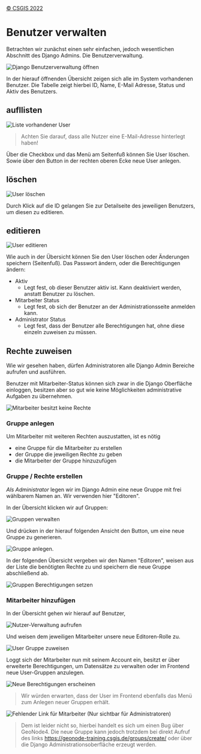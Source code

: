 <!-- the Menu -->
<link rel="stylesheet" media="all" href="../styles.css" />
<div id="logo"><a href="https://csgis.de">© CSGIS 2022</a></div>
<div id="menu"></div>
<div id="jumpMenu"></div>
<script src="../menu.js"></script>
<script src="../jumpmenu.js"></script>
<!-- the Menu -->


# Benutzer verwalten

Betrachten wir zunächst einen sehr einfachen, jedoch wesentlichen Abschnitt des Django Admins. Die Benutzerverwaltung.

![Django Benutzerverwaltung öffnen](images/django-admin-user.jpeg)

In der hierauf öffnenden Übersicht zeigen sich alle im System vorhandenen Benutzer. Die Tabelle zeigt hierbei ID, Name, E-Mail Adresse, Status und Aktiv des Benutzers.

## aufllisten

![Liste vorhandener User](images/django_admin_user_list.jpeg)

> Achten Sie darauf, dass alle Nutzer eine E-Mail-Adresse hinterlegt haben!

Über die Checkbox und das Menü am Seitenfuß können Sie User löschen. Sowie über den Button in der rechten oberen Ecke neue User anlegen.

## löschen
![User löschen](images/django_user_edit.jpeg)

Durch Klick auf die ID gelangen Sie zur Detailseite des jeweiligen Benutzers, um diesen zu editieren.

## editieren
![User editieren](images/django_edit_user.jpeg)

Wie auch in der Übersicht können Sie den User löschen oder Änderungen speichern (Seitenfuß). Das Passwort ändern, oder die Berechtigungen ändern:

- Aktiv
  - Legt fest, ob dieser Benutzer aktiv ist. Kann deaktiviert werden, anstatt Benutzer zu löschen.
- Mitarbeiter Status
  - Legt fest, ob sich der Benutzer an der Administrationsseite anmelden kann.
- Administrator Status
  - Legt fest, dass der Benutzer alle Berechtigungen hat, ohne diese einzeln zuweisen zu müssen.


##  Rechte zuweisen

Wie wir gesehen haben, dürfen Administratoren alle Django Admin Bereiche aufrufen und ausführen.  

Benutzer mit Mitarbeiter-Status können sich zwar in die Django Oberfläche einloggen, besitzen aber so gut wie keine Möglichkeiten administrative Aufgaben zu übernehmen.

![Mitarbeiter besitzt keine Rechte](images/django-staff.jpeg)

### Gruppe anlegen

Um Mitarbeiter mit weiteren Rechten auszustatten, ist es nötig 

- eine Gruppe für die Mitarbeiter zu erstellen
- der Gruppe die jeweiligen Rechte zu geben
- die Mitarbeiter der Gruppe hinzuzufügen

### Gruppe / Rechte erstellen

*Als Administrator* legen wir im Django Admin eine neue Gruppe mit frei wählbarem Namen an. Wir verwenden hier "Editoren".

In der Übersicht klicken wir auf Gruppen:

![Gruppen verwalten](images/django_group_link.jpeg)

Und drücken in der hierauf folgenden Ansicht den Button, um eine neue Gruppe zu generieren.

![Gruppe anlegen](images/django_add_group.jpeg).

In der folgenden Übersicht vergeben wir den Namen "Editoren", weisen aus der Liste die benötigten Rechte zu und speichern die neue Gruppe abschließend ab.

![Gruppen Berechtigungen setzen](images/django_admin_create_group.jpeg)

### Mitarbeiter hinzufügen

In der Übersicht gehen wir hierauf auf Benutzer,

![Nutzer-Verwaltung aufrufen](images/django_user_link.jpeg)

Und weisen dem jeweiligen Mitarbeiter unsere neue Editoren-Rolle zu.

![User Gruppe zuweisen](images/add_group.jpeg)

Loggt sich der Mitarbeiter nun mit seinem Account ein, besitzt er über erweiterte Berechtigungen, um Datensätze zu verwalten oder im Frontend neue User-Gruppen anzulegen.

![Neue Berechtigungen erscheinen](images/django-new-groups-added.jpeg)

> Wir würden erwarten, dass der User im Frontend ebenfalls das Menü zum Anlegen neuer Gruppen erhält. 

![Fehlender Link für Mitarbeiter (Nur sichtbar für Administratoren)](images/missing_group_link.jpeg)

> Dem ist leider nicht so, hierbei handelt es sich um einen Bug über GeoNode4. Die neue Gruppe kann jedoch trotzdem bei direkt Aufruf des links https://geonode-training.csgis.de/groups/create/ oder über die Django Administrationsoberfläche erzeugt werden.


